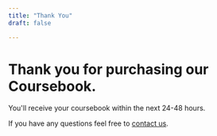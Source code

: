```yaml
---
title: "Thank You"
draft: false

---
```


# Thank you for purchasing our Coursebook.

You'll receive your coursebook within the next 24-48 hours.

 If you have any questions feel free to [contact us](https://iengtests.com/contact).